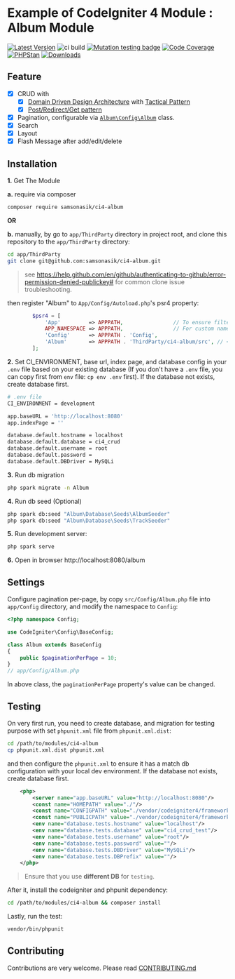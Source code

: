 Example of CodeIgniter 4 Module : Album Module
==============================================

[![Latest Version](https://img.shields.io/github/release/samsonasik/ci4-album.svg?style=flat-square)](https://github.com/samsonasik/ci4-album/releases)
![ci build](https://github.com/samsonasik/ci4-album/workflows/ci%20build/badge.svg)
[![Mutation testing badge](https://img.shields.io/endpoint?style=flat&url=https%3A%2F%2Fbadge-api.stryker-mutator.io%2Fgithub.com%2Fsamsonasik%2Fci4-album%2Fmaster)](https://dashboard.stryker-mutator.io/reports/github.com/samsonasik/ci4-album/master)
[![Code Coverage](https://codecov.io/gh/samsonasik/ci4-album/branch/master/graph/badge.svg)](https://codecov.io/gh/samsonasik/ci4-album)
[![PHPStan](https://img.shields.io/badge/style-level%20max-brightgreen.svg?style=flat-square&label=phpstan)](https://github.com/phpstan/phpstan)
[![Downloads](https://poser.pugx.org/samsonasik/ci4-album/downloads)](https://packagist.org/packages/samsonasik/ci4-album)

Feature
-------

- [x] CRUD with
   - [x] [Domain Driven Design Architecture](https://en.wikipedia.org/wiki/Domain-driven_design) with [Tactical Pattern](http://gorodinski.com/blog/2012/04/25/read-models-as-a-tactical-pattern-in-domain-driven-design-ddd/)
   - [x] [Post/Redirect/Get pattern](https://en.wikipedia.org/wiki/Post/Redirect/Get)
- [x] Pagination, configurable via [`Album\Config\Album`](#settings) class.
- [x] Search
- [x] Layout
- [x] Flash Message after add/edit/delete

Installation
------------

**1.** Get The Module

**a.** require via composer

```bash
composer require samsonasik/ci4-album
```

**OR**

**b.** manually, by go to `app/ThirdParty` directory in project root, and clone this repository to the `app/ThirdParty` directory:

```bash
cd app/ThirdParty
git clone git@github.com:samsonasik/ci4-album.git
```

> see https://help.github.com/en/github/authenticating-to-github/error-permission-denied-publickey# for common clone issue troubleshooting.

then register "Album" to `App/Config/Autoload.php`'s psr4 property:

```php
		$psr4 = [
			'App'         => APPPATH,                // To ensure filters, etc still found,
			APP_NAMESPACE => APPPATH,                // For custom namespace
			'Config'      => APPPATH . 'Config',
			'Album'       => APPPATH . 'ThirdParty/ci4-album/src', // <-- add this line
		];
```

**2.** Set CI_ENVIRONMENT, base url, index page, and database config in your `.env` file based on your existing database (If you don't have a `.env` file, you can copy first from `env` file: `cp env .env` first). If the database not exists, create database first.

```bash
# .env file
CI_ENVIRONMENT = development

app.baseURL = 'http://localhost:8080'
app.indexPage = ''

database.default.hostname = localhost
database.default.database = ci4_crud
database.default.username = root
database.default.password =
database.default.DBDriver = MySQLi
```

**3.** Run db migration

```bash
php spark migrate -n Album
```

**4.** Run db seed (Optional)

```bash
php spark db:seed "Album\Database\Seeds\AlbumSeeder"
php spark db:seed "Album\Database\Seeds\TrackSeeder"
```

**5.** Run development server:

```bash
php spark serve
```

**6.** Open in browser http://localhost:8080/album

Settings
--------

Configure pagination per-page, by copy `src/Config/Album.php` file into `app/Config` directory, and modify the namespace to `Config`:

```php
<?php namespace Config;

use CodeIgniter\Config\BaseConfig;

class Album extends BaseConfig
{
    public $paginationPerPage = 10;
}
// app/Config/Album.php
```

In above class, the `paginationPerPage` property's value can be changed.

Testing
-------

On very first run, you need to create database, and migration for testing purpose with set `phpunit.xml` file from `phpunit.xml.dist`:

```bash
cd /path/to/modules/ci4-album
cp phpunit.xml.dist phpunit.xml
```

and then configure the `phpunit.xml` to ensure it has a match db configuration with your local dev environment.  If the database not exists, create database first.

```xml
	<php>
		<server name="app.baseURL" value="http://localhost:8080"/>
		<const name="HOMEPATH" value="./"/>
		<const name="CONFIGPATH" value="./vendor/codeigniter4/framework/app/Config/"/>
		<const name="PUBLICPATH" value="./vendor/codeigniter4/framework/public/"/>
		<env name="database.tests.hostname" value="localhost"/>
		<env name="database.tests.database" value="ci4_crud_test"/>
		<env name="database.tests.username" value="root"/>
		<env name="database.tests.password" value=""/>
		<env name="database.tests.DBDriver" value="MySQLi"/>
		<env name="database.tests.DBPrefix" value=""/>
	</php>
```

> Ensure that you use **different DB** for `testing`.


After it, install the codeigniter and phpunit dependency:

```bash
cd /path/to/modules/ci4-album && composer install
```

Lastly, run the test:

```bash
vendor/bin/phpunit
````

Contributing
------------
Contributions are very welcome. Please read [CONTRIBUTING.md](https://github.com/samsonasik/ci4-album/blob/master/CONTRIBUTING.md)
